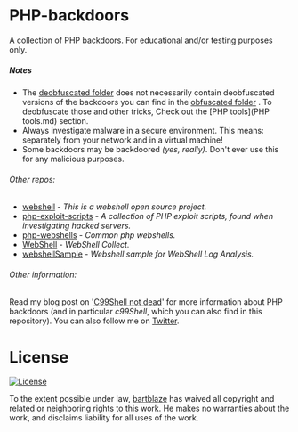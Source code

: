# PHP-backdoors
A collection of PHP backdoors. For educational and/or testing purposes only.


##### Notes
* The [deobfuscated folder](Deobfuscated) does not necessarily contain deobfuscated versions of the backdoors you can find in the [obfuscated folder](Obfuscated) . To deobfuscate those and other tricks, Check out the [PHP tools](PHP tools.md) section.
* Always investigate malware in a secure environment. This means: separately from your network and in a virtual machine!
* Some backdoors may be backdoored *(yes, really)*. Don't ever use this for any malicious purposes.



###### Other repos:
* [webshell](https://github.com/tennc/webshell) - *This is a webshell open source project.*
* [php-exploit-scripts](https://github.com/mattiasgeniar/php-exploit-scripts/) - *A collection of PHP exploit scripts, found when investigating hacked servers.*
* [php-webshells](https://github.com/JohnTroony/php-webshells) - *Common php webshells.*
* [WebShell](https://github.com/tdifg/WebShell) - *WebShell Collect.*
* [webshellSample](https://github.com/tanjiti/webshellSample) - *Webshell sample for WebShell Log Analysis.*



###### Other information:
Read my blog post on '[C99Shell not dead](http://bartblaze.blogspot.be/2015/03/c99shell-not-dead.html)' for more information about PHP backdoors (and in particular *c99Shell*, which you can also find in this repository). You can also follow me on [Twitter](https://twitter.com/bartblaze).


# License
[![License](http://i.imgur.com/9811oXC.png?2)](https://creativecommons.org/publicdomain/zero/1.0/)

To the extent possible under law, [bartblaze](https://github.com/bartblaze) has waived all copyright and related or neighboring rights to this work. He makes no warranties about the work, and disclaims liability for all uses of the work.
